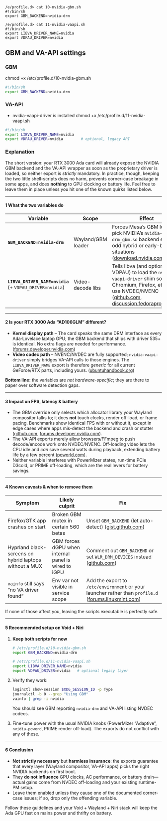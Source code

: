 
```
/e/profile.d> cat 10-nvidia-gbm.sh
#!/bin/sh
export GBM_BACKEND=nvidia-drm

/e/profile.d> cat 11-nvidia-vaapi.sh
#!/bin/sh
export LIBVA_DRIVER_NAME=nvidia
export VDPAU_DRIVER=nvidia
```

## GBM and VA-API settings

### GBM

chmod +x /etc/profile.d/10-nvidia-gbm.sh

```sh
#!/bin/sh
export GBM_BACKEND=nvidia-drm
```

### VA-API

- nvidia-vaapi-driver is installed
chmod +x /etc/profile.d/11-nvidia-vaapi.sh
```sh
#!/bin/sh
export LIBVA_DRIVER_NAME=nvidia
export VDPAU_DRIVER=nvidia        # optional, legacy API
```

### Explanation

The short version: your RTX 3000 Ada card will already expose the NVIDIA GBM backend and the VA-API wrapper as soon as the proprietary driver is loaded, so neither export is *strictly* mandatory.  In practice, though, keeping the two little shell-scripts does no harm, prevents corner-case breakage in some apps, and does **nothing** to GPU clocking or battery life.  Feel free to leave them in place unless you hit one of the known quirks listed below.

---

#### 1  What the two variables do

| Variable                                                 | Scope              | Effect                                                                                                                                                                        | Typical need today                                                                                                                                             |
| -------------------------------------------------------- | ------------------ | ----------------------------------------------------------------------------------------------------------------------------------------------------------------------------- | -------------------------------------------------------------------------------------------------------------------------------------------------------------- |
| **`GBM_BACKEND=nvidia-drm`**                             | Wayland/GBM loader | Forces Mesa’s GBM loader to pick NVIDIA’s `nvidia-drm_gbm.so` backend even on odd hybrid or early-boot situations ([download.nvidia.com][1])                                  | Optional—modern drivers (≥ 525) auto-detect, but some compositors or hybrid laptops still benefit ([discuss.cachyos.org][2], [forums.developer.nvidia.com][3]) |
| **`LIBVA_DRIVER_NAME=nvidia`** (+ `VDPAU_DRIVER=nvidia`) | Video-decode libs  | Tells libva (and optionally VDPAU) to load the `nvidia-vaapi-driver` shim so Chromium, Firefox, etc. can use NVDEC/NVENC ([github.com][4], [discussion.fedoraproject.org][5]) | Still required because libva can’t yet guess the NVIDIA backend name ([bbs.archlinux.org][6])                                                                  |

---

#### 2  Is your RTX 3000 Ada “AD106GLM” different?

* **Kernel display path** – The card speaks the same DRM interface as every Ada‐Lovelace laptop GPU; the GBM backend that ships with driver 535+ is identical. No extra flags are needed for performance. ([forums.developer.nvidia.com][3])
* **Video codec path** – NVENC/NVDEC are fully supported; `nvidia-vaapi-driver` simply bridges VA-API calls to those engines. The `LIBVA_DRIVER_NAME` export is therefore *generic* for all current GeForce/RTX parts, including yours. ([ubuntuhandbook.org][7])

**Bottom line:** the variables are *not hardware-specific*; they are there to paper over software detection gaps.

---

#### 3  Impact on FPS, latency & battery

* The GBM override only selects which allocator library your Wayland compositor talks to; it does **not** touch clocks, render off-load, or frame pacing. Benchmarks show identical FPS with or without it, except in edge cases where apps mis-detect the backend and crash or stutter ([github.com][8], [forums.developer.nvidia.com][9]).
* The VA-API exports merely allow browsers/FFmpeg to push decode/encode work onto NVDEC/NVENC. Off-loading video lets the CPU idle and *can* save several watts during playback, extending battery life by a few percent ([pcworld.com][10]).
* Neither variable interferes with PowerMizer states, run-time PCIe D3cold, or PRIME off-loading, which are the real levers for battery savings.

---

#### 4  Known caveats & when to remove them

| Symptom                                                | Likely culprit                                       | Fix                                                                                                        |
| ------------------------------------------------------ | ---------------------------------------------------- | ---------------------------------------------------------------------------------------------------------- |
| Firefox/GTK app crashes on start                       | Broken GBM mutex in certain 560 betas                | Unset `GBM_BACKEND` (let auto-detect) ([gist.github.com][11])                                              |
| Hyprland black-screens on hybrid laptops without a MUX | GBM forces dGPU when internal panel is wired to iGPU | Comment out `GBM_BACKEND` or set `WLR_DRM_DEVICES` instead ([github.com][12])                              |
| `vainfo` still says “no VA driver found”               | Env var not visible in service scope                 | Add the export to `/etc/environment` or your launcher rather than `profile.d` ([forums.linuxmint.com][13]) |

If none of those affect you, leaving the scripts executable is perfectly safe.

---

#### 5  Recommended setup on Void + Niri

1. **Keep both scripts for now**

   ```sh
   # /etc/profile.d/10-nvidia-gbm.sh
   export GBM_BACKEND=nvidia-drm

   # /etc/profile.d/11-nvidia-vaapi.sh
   export LIBVA_DRIVER_NAME=nvidia
   export VDPAU_DRIVER=nvidia   # optional legacy layer
   ```
2. Verify they work:

   ```bash
   loginctl show-session $XDG_SESSION_ID -p Type
   journalctl -b 0 --grep "Using GBM"
   vainfo | grep -i nvidia
   ```

   You should see GBM reporting `nvidia-drm` and VA-API listing NVDEC codecs.
3. Fine-tune power with the usual NVIDIA knobs (PowerMizer “Adaptive”, `nvidia-powerd`, PRIME render off-load). The exports do not conflict with any of these.

---

#### 6  Conclusion

* **Not strictly necessary** but **harmless insurance**: the exports guarantee that every layer (Wayland compositor, VA-API apps) picks the right NVIDIA backends on first boot.
* They **do not influence** GPU clocks, AC performance, or battery drain—actual gains come from NVDEC off-loading and your existing runtime-PM setup.
* Leave them enabled unless they cause one of the documented corner-case issues; if so, drop only the offending variable.

Follow these guidelines and your Void + Wayland + Niri stack will keep the Ada GPU fast on mains power and thrifty on battery.

[1]: https://download.nvidia.com/XFree86/Linux-x86_64/515.65.01/README/gbm.html?utm_source=chatgpt.com "Chapter 40. GBM and GBM-based Wayland Compositors - Nvidia"
[2]: https://discuss.cachyos.org/t/cant-get-gdm-to-show-wayland-session-upon-login/7671?utm_source=chatgpt.com "Can't get GDM to show Wayland session upon login"
[3]: https://forums.developer.nvidia.com/t/debian-testing-535-104-wayland-blackscreen/269668?utm_source=chatgpt.com "Debian testing +535.104+wayland--> blackscreen - Linux - NVIDIA ..."
[4]: https://github.com/elFarto/nvidia-vaapi-driver/blob/master/README.md?utm_source=chatgpt.com "nvidia-vaapi-driver/README.md at master - GitHub"
[5]: https://discussion.fedoraproject.org/t/aleasto-nvidia-vaapi-driver/36182?utm_source=chatgpt.com "aleasto/nvidia-vaapi-driver - Fedora Discussion"
[6]: https://bbs.archlinux.org/viewtopic.php?id=294879&utm_source=chatgpt.com "No nvidia .so driver in /usr/lib/dri when needed to enable VA-API ..."
[7]: https://ubuntuhandbook.org/index.php/2024/01/firefox-vaapi-nvidia/?utm_source=chatgpt.com "Get Firefox VA-API Hardware Acceleration working on NVIDIA GPU"
[8]: https://github.com/hyprwm/Hyprland/issues/1878?utm_source=chatgpt.com "Nvidia update caused GBM_BACKEND=nvidia-drm to not work"
[9]: https://forums.developer.nvidia.com/t/gbm-does-not-work-with-hyprland-sway-games-have-fps-drops-below-30-every-few-mins/271268?utm_source=chatgpt.com "GBM does not work with Hyprland/Sway, games have FPS drops below 30 ..."
[10]: https://www.pcworld.com/article/2550326/how-gpu-hardware-acceleration-works-with-linux.html "How GPU hardware acceleration works with Linux | PCWorld"
[11]: https://gist.github.com/kRHYME7/1d2574e8f3a4b7ad4059535503ce1eaa?utm_source=chatgpt.com "Hyprland Environment Variables for NVIDIA and Intel Setups"
[12]: https://github.com/hyprwm/Hyprland/issues/9113?utm_source=chatgpt.com "Black screen when setting env = AQ_DRM_DEVICES,/dev/dri/card0:/dev/dri ..."
[13]: https://forums.linuxmint.com/viewtopic.php?t=423716&utm_source=chatgpt.com "[SOLVED] Firefox Video Acceleration, nvidia-vaapi-driver"

